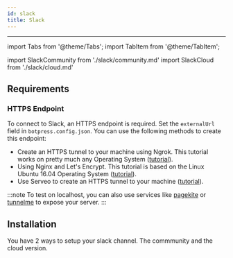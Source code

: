 ```yaml
---
id: slack
title: Slack
---
```


---

import Tabs from '@theme/Tabs';
import TabItem from '@theme/TabItem';

import SlackCommunity from './slack/community.md'
import SlackCloud from './slack/cloud.md'

## Requirements

### HTTPS Endpoint

To connect to Slack, an HTTPS endpoint is required. Set the `externalUrl` field in `botpress.config.json`. You can use the following methods to create this endpoint:

- Create an HTTPS tunnel to your machine using Ngrok. This tutorial works on pretty much any Operating System ([tutorial](https://api.slack.com/tutorials/tunneling-with-ngrok)).
- Using Nginx and Let's Encrypt. This tutorial is based on the Linux Ubuntu 16.04 Operating System ([tutorial](https://www.digitalocean.com/community/tutorials/how-to-secure-nginx-with-let-s-encrypt-on-ubuntu-16-04)).
- Use Serveo to create an HTTPS tunnel to your machine ([tutorial](https://medium.com/automationmaster/how-to-forward-my-local-port-to-public-using-serveo-4979f352a3bf)).

:::note
To test on localhost, you can also use services like [pagekite](https://pagekite.net/) or [tunnelme](https://localtunnel.github.io/www/) to expose your server.
:::

## Installation

You have 2 ways to setup your slack channel. The commmunity and the cloud version.

  <Tabs>
  <TabItem value="community" label="Local deployment" default>
  <SlackCommunity/>
  </TabItem>
  <TabItem value="cloud" label="Cloud deployment (beta)">
  <SlackCloud/>
  </TabItem>
  </Tabs>
